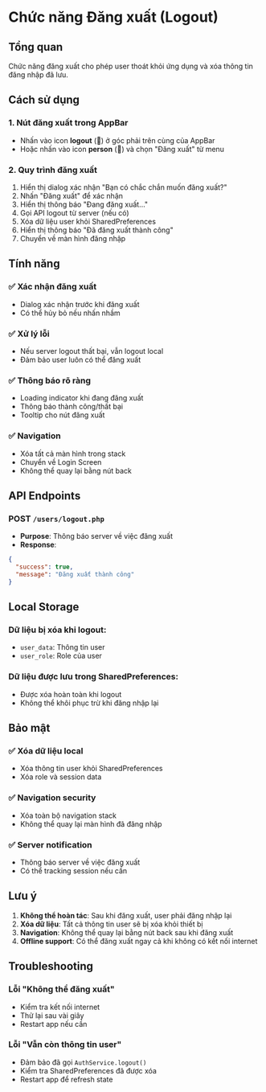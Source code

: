 # Chức năng Đăng xuất (Logout)

## Tổng quan
Chức năng đăng xuất cho phép user thoát khỏi ứng dụng và xóa thông tin đăng nhập đã lưu.

## Cách sử dụng

### 1. Nút đăng xuất trong AppBar
- Nhấn vào icon **logout** (🚪) ở góc phải trên cùng của AppBar
- Hoặc nhấn vào icon **person** (👤) và chọn "Đăng xuất" từ menu

### 2. Quy trình đăng xuất
1. Hiển thị dialog xác nhận "Bạn có chắc chắn muốn đăng xuất?"
2. Nhấn "Đăng xuất" để xác nhận
3. Hiển thị thông báo "Đang đăng xuất..."
4. Gọi API logout từ server (nếu có)
5. Xóa dữ liệu user khỏi SharedPreferences
6. Hiển thị thông báo "Đã đăng xuất thành công"
7. Chuyển về màn hình đăng nhập

## Tính năng

### ✅ Xác nhận đăng xuất
- Dialog xác nhận trước khi đăng xuất
- Có thể hủy bỏ nếu nhấn nhầm

### ✅ Xử lý lỗi
- Nếu server logout thất bại, vẫn logout local
- Đảm bảo user luôn có thể đăng xuất

### ✅ Thông báo rõ ràng
- Loading indicator khi đang đăng xuất
- Thông báo thành công/thất bại
- Tooltip cho nút đăng xuất

### ✅ Navigation
- Xóa tất cả màn hình trong stack
- Chuyển về Login Screen
- Không thể quay lại bằng nút back

## API Endpoints

### POST `/users/logout.php`
- **Purpose**: Thông báo server về việc đăng xuất
- **Response**: 
```json
{
  "success": true,
  "message": "Đăng xuất thành công"
}
```

## Local Storage

### Dữ liệu bị xóa khi logout:
- `user_data`: Thông tin user
- `user_role`: Role của user

### Dữ liệu được lưu trong SharedPreferences:
- Được xóa hoàn toàn khi logout
- Không thể khôi phục trừ khi đăng nhập lại

## Bảo mật

### ✅ Xóa dữ liệu local
- Xóa thông tin user khỏi SharedPreferences
- Xóa role và session data

### ✅ Navigation security
- Xóa toàn bộ navigation stack
- Không thể quay lại màn hình đã đăng nhập

### ✅ Server notification
- Thông báo server về việc đăng xuất
- Có thể tracking session nếu cần

## Lưu ý

1. **Không thể hoàn tác**: Sau khi đăng xuất, user phải đăng nhập lại
2. **Xóa dữ liệu**: Tất cả thông tin user sẽ bị xóa khỏi thiết bị
3. **Navigation**: Không thể quay lại bằng nút back sau khi đăng xuất
4. **Offline support**: Có thể đăng xuất ngay cả khi không có kết nối internet

## Troubleshooting

### Lỗi "Không thể đăng xuất"
- Kiểm tra kết nối internet
- Thử lại sau vài giây
- Restart app nếu cần

### Lỗi "Vẫn còn thông tin user"
- Đảm bảo đã gọi `AuthService.logout()`
- Kiểm tra SharedPreferences đã được xóa
- Restart app để refresh state 